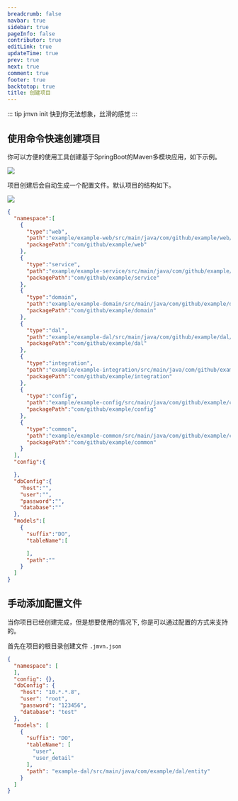 ```yaml
---
breadcrumb: false
navbar: true
sidebar: true
pageInfo: false
contributor: true
editLink: true
updateTime: true
prev: true
next: true
comment: true
footer: true
backtotop: true
title: 创建项目
---
```


::: tip jmvn init
快到你无法想象，丝滑的感觉
:::

## 使用命令快速创建项目

你可以方便的使用工具创建基于SpringBoot的Maven多模块应用，如下示例。

![](https://img.springlearn.cn/learn_600dd8ab8ca8e139c8bc37f5fc1b5801.gif)

项目创建后会自动生成一个配置文件。默认项目的结构如下。

![](https://img.springlearn.cn/blog/learn_1650473598000.png)

```json
{
  "namespace":[
    {
      "type":"web",
      "path":"example/example-web/src/main/java/com/github/example/web/",
      "packagePath":"com/github/example/web"
    },
    {
      "type":"service",
      "path":"example/example-service/src/main/java/com/github/example/service/",
      "packagePath":"com/github/example/service"
    },
    {
      "type":"domain",
      "path":"example/example-domain/src/main/java/com/github/example/domain/",
      "packagePath":"com/github/example/domain"
    },
    {
      "type":"dal",
      "path":"example/example-dal/src/main/java/com/github/example/dal/",
      "packagePath":"com/github/example/dal"
    },
    {
      "type":"integration",
      "path":"example/example-integration/src/main/java/com/github/example/integration/",
      "packagePath":"com/github/example/integration"
    },
    {
      "type":"config",
      "path":"example/example-config/src/main/java/com/github/example/config/",
      "packagePath":"com/github/example/config"
    },
    {
      "type":"common",
      "path":"example/example-common/src/main/java/com/github/example/common/",
      "packagePath":"com/github/example/common"
    }
  ],
  "config":{

  },
  "dbConfig":{
    "host":"",
    "user":"",
    "password":"",
    "database":""
  },
  "models":[
    {
      "suffix":"DO",
      "tableName":[

      ],
      "path":""
    }
  ]
}
```

## 手动添加配置文件

当你项目已经创建完成，但是想要使用的情况下, 你是可以通过配置的方式来支持的。

首先在项目的根目录创建文件 `.jmvn.json`


```json
{
  "namespace": [
  ],
  "config": {},
  "dbConfig": {
    "host": "10.*.*.8",
    "user": "root",
    "password": "123456",
    "database": "test"
  },
  "models": [
    {
      "suffix": "DO",
      "tableName": [
        "user",
        "user_detail"
      ],
      "path": "example-dal/src/main/java/com/example/dal/entity"
    }
  ]
}
```
